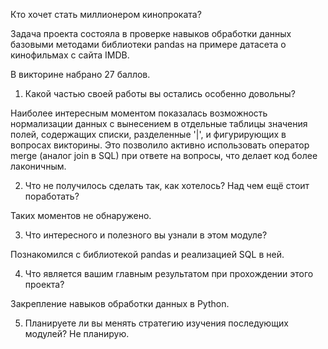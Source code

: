 Кто хочет стать миллионером кинопроката?

Задача проекта состояла в проверке навыков обработки данных базовыми методами библиотеки pandas на примере датасета о кинофильмах с сайта IMDB.

В викторине набрано 27 баллов.

1. Какой частью своей работы вы остались особенно довольны?

Наиболее интересным моментом показалась возможность нормализации данных с вынесением в отдельные таблицы значения полей, содержащих списки, разделенные '|', и фигурирующих в вопросах викторины. 
	Это позволило активно использовать оператор merge (аналог join в SQL) при ответе на вопросы, что делает код более лаконичным.

2. Что не получилось сделать так, как хотелось? Над чем ещё стоит поработать?

Таких моментов не обнаружено.

3. Что интересного и полезного вы узнали в этом модуле?

Познакомился с библиотекой pandas и реализацией SQL в ней.

4. Что является вашим главным результатом при прохождении этого проекта?

Закрепление навыков обработки данных в Python.

5. Планируете ли вы менять стратегию изучения последующих модулей?
Не планирую.
